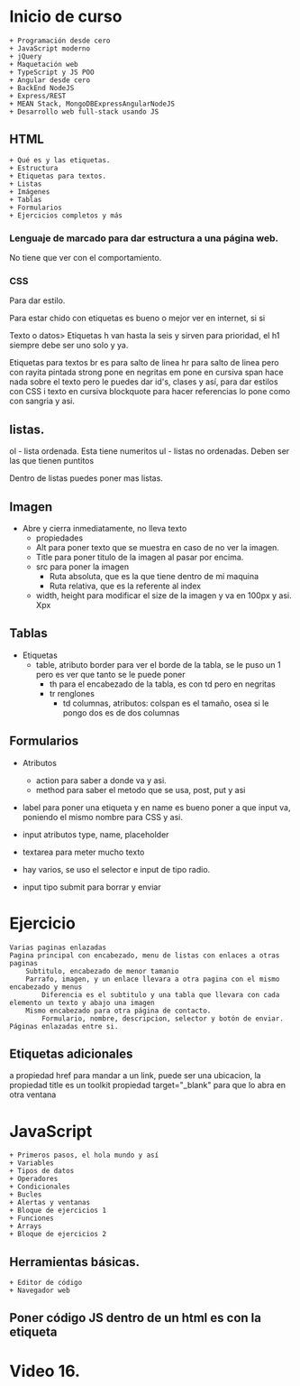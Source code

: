 # Inicio de curso
	+ Programación desde cero
	+ JavaScript moderno
	+ jQuery
	+ Maquetación web
	+ TypeScript y JS POO
	+ Angular desde cero 
	+ BackEnd NodeJS
	+ Express/REST
	+ MEAN Stack, MongoDBExpressAngularNodeJS
	+ Desarrollo web full-stack usando JS
## HTML
	+ Qué es y las etiquetas.
	+ Estructura
	+ Etiquetas para textos.
	+ Listas
	+ Imágenes
	+ Tablas
	+ Formularios
	+ Ejercicios completos y más

### Lenguaje de marcado para dar estructura a una página web.
No tiene que ver con el comportamiento.
### CSS
Para dar estilo.

Para estar chido con etiquetas es bueno o mejor ver en internet, si si

<etiqueta atributo="valor">Texto o datos></etiqueta>
Etiquetas h van hasta la seis y sirven para prioridad, el h1 siempre debe ser uno solo y ya.

Etiquetas para textos
br es para salto de linea 
hr para salto de linea pero con rayita pintada
strong pone en negritas
em pone en cursiva
span hace nada sobre el texto pero le puedes dar id's, clases y así, para dar estilos con CSS 
i texto en cursiva
blockquote para hacer referencias lo pone como con sangria y asi.


## listas.
ol - lista ordenada. Esta tiene numeritos
ul - listas no ordenadas. Deben ser las que tienen puntitos

Dentro de listas puedes poner mas listas.

## Imagen
+ Abre y cierra inmediatamente, no lleva texto
	 + propiedades
	 + Alt para poner texto que se muestra en caso de no ver la imagen.
	 + Title para poner titulo de la imagen al pasar por encima.
	 + src para poner la imagen
		 + Ruta absoluta, que es la que tiene dentro de mi maquina
		 + Ruta relativa, que es la referente al index
	 + width, height para modificar el size de la imagen y va en 100px y asi. Xpx

## Tablas
+ Etiquetas
	+ table, atributo border para ver el borde de la tabla, se le puso un 1 pero es ver que tanto se le puede poner
		+ th para el encabezado de la tabla, es con td pero en negritas
		+ tr renglones
			 + td columnas, atributos: colspan es el tamaño, osea si le pongo dos es de dos columnas

## Formularios
+ Atributos
	+ action para saber a donde va y asi.
	+ method para saber el metodo que se usa, post, put y asi
+ label para poner una etiqueta y en name es bueno poner a que input va, poniendo el mismo nombre para CSS y asi.
+ input atributos type, name, placeholder
+ textarea para meter mucho texto
+ hay varios, se uso el selector e input de tipo radio.

+ input tipo submit para borrar y enviar

# Ejercicio
	Varias paginas enlazadas
	Pagina principal con encabezado, menu de listas con enlaces a otras paginas
		Subtitulo, encabezado de menor tamanio
		Parrafo, imagen, y un enlace llevara a otra pagina con el mismo encabezado y menus
			Diferencia es el subtitulo y una tabla que llevara con cada elemento un texto y abajo una imagen
		Mismo encabezado para otra página de contacto.
			Formulario, nombre, descripcion, selector y botón de enviar. Páginas enlazadas entre si.
## Etiquetas adicionales

a propiedad href para mandar a un link, puede ser una ubicacion, la propiedad title es un toolkit
	propiedad target="_blank" para que lo abra en otra ventana


# JavaScript
	+ Primeros pasos, el hola mundo y así
	+ Variables
	+ Tipos de datos
	+ Operadores
	+ Condicionales
	+ Bucles
	+ Alertas y ventanas
	+ Bloque de ejercicios 1
	+ Funciones
	+ Arrays
	+ Bloque de ejercicios 2

## Herramientas básicas.
	+ Editor de código
	+ Navegador web

## Poner código JS dentro de un html es con la etiqueta <script></script>
# Video 16.
